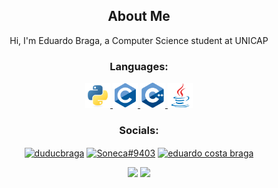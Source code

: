 <div align="center">  

## About Me
Hi, I'm Eduardo Braga, a Computer Science student at UNICAP

<h3 align="center">Languages:</h3>
  
<p align="center"> 
<a href="https://www.python.org" target="_blank" rel="noreferrer"> <img src="https://raw.githubusercontent.com/devicons/devicon/master/icons/python/python-original.svg" alt="python" width="40" height="40"/> </a> 
<a href="https://www.cprogramming.com/" target="_blank" rel="noreferrer"> <img src="https://raw.githubusercontent.com/devicons/devicon/master/icons/c/c-original.svg" alt="c" width="40" height="40"/> </a> 
<a href="https://www.w3schools.com/cpp/" target="_blank" rel="noreferrer"> <img src="https://raw.githubusercontent.com/devicons/devicon/master/icons/cplusplus/cplusplus-original.svg" alt="cplusplus" width="40" height="40"/> </a> 
<a href="https://www.java.com" target="_blank" rel="noreferrer"> <img src="https://raw.githubusercontent.com/devicons/devicon/master/icons/java/java-original.svg" alt="java" width="40" height="40"/> </a> 
</p>

<h3 align="center">Socials:</h3>
<p align="center">
<a href="https://instagram.com/duducbraga" target="blank"><img align="center" src="https://raw.githubusercontent.com/rahuldkjain/github-profile-readme-generator/master/src/images/icons/Social/instagram.svg" alt="duducbraga" height="30" width="40" /></a>
<a href="https://discordapp.com/users/390225029784141834" target="blank"><img align="center" src="https://raw.githubusercontent.com/rahuldkjain/github-profile-readme-generator/master/src/images/icons/Social/discord.svg" alt="Soneca#9403" height="35" width="40" /></a>
<a href="https://www.linkedin.com/in/eduardo-costa-braga-7a837625b/" target="blank"><img align="center" src="https://raw.githubusercontent.com/rahuldkjain/github-profile-readme-generator/master/src/images/icons/Social/linked-in-alt.svg" alt="eduardo costa braga" height="27" width="32" /></a>
</p>

<p><img height="140em" src="https://github-readme-stats.vercel.app/api?username=dudubraga&show_icons=true&theme=transparent&include_all_commits=true&count_private=true"/> <img height="140em" src="https://github-readme-stats.vercel.app/api/top-langs/?username=dudubraga&layout=compact&langs_count=16&theme=transparent"/><p>

